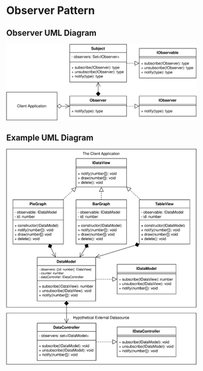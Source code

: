 # Observer Pattern

## Observer UML Diagram

![Observer Pattern Overview](/img/observer_concept.svg)

## Example UML Diagram

![Observer Pattern in Context](/img/observer_example.svg)
